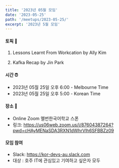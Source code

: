 ```yaml
---
title: '2023년 05월 모임'
date: '2023-05-25'
path: '/meetups/2023-05-25/'
excerpt: '2023년 5월 모임'
---
```


#### 토픽 🚀

1. Lessons Learnt From Workcation by Ally Kim

2. Kafka Recap by Jin Park

#### 시간 ⏰

-   2023년 05월 25일 오후 6:00 - Melbourne Time
-   2023년 05월 25일 오후 5:00 - Korean Time

#### 장소 ‍🚶

-   Online Zoom 멜번한국어학교 스폰
-   링크: https://us06web.zoom.us/j/87604387264?pwd=cHAyMENaSDA3RXN1dWhrVlh6SFBBZz09

#### 모임 참여

-   Slack: https://kor-devs-au.slack.com
-   대상 : 호주 IT에 관심있고 기여하고 싶은자 모두
